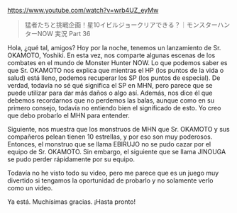https://www.youtube.com/watch?v=wrb4UZ_eyMw

> 猛者たちと挑戦企画！星10イビルジョークリアできる？｜モンスターハンターNOW 実況 Part 36 
 
Hola, ¿qué tal, amigos? Hoy por la noche, tenemos un lanzamiento de Sr. OKAMOTO, Yoshiki. En esta vez, nos comparte algunas escenas de los combates en el mundo de  Monster Hunter NOW. Lo que podemos saber es que Sr. OKAMOTO nos explica que mientras el HP (los puntos de la vida o salud) está lleno, podemos recuperar los SP (los puntos de especial). De verdad, todavía no sé qué significa el SP en MHN, pero parece que se puede utilizar para dar más daños o algo así. Además, nos dice él que debemos recordarnos que no perdemos las balas, aunque como en su primero consejo, todavía no entiendo bien el significado de esto. Yo creo que debo probarlo el MHN para entender. 

Siguiente, nos muestra que los monstruos de MHN que Sr. OKAMOTO y sus compañeros pelean tienen 10 estrellas, y por eso son muy poderosos. Entonces, el monstruo que se llama EBIRUJO no se pudo cazar por el equipo de Sr. OKAMOTO. Sin embargo, el siguiente que se llama JINOUGA se pudo perder rápidamente por su equipo.

Todavía no he visto todo su video, pero me parece que es un juego muy divertido si tengamos la oportunidad de probarlo y no solamente verlo como un video.

Ya está. Muchísimas gracias. ¡Hasta pronto!
